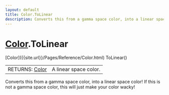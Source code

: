 ```yaml
---
layout: default
title: Color.ToLinear
description: Converts this from a gamma space color, into a linear space color! If this is not a gamma space color, this will just make your color wacky!
---
```

# [Color]({{site.url}}/Pages/Reference/Color.html).ToLinear

<div class='signature' markdown='1'>
[Color]({{site.url}}/Pages/Reference/Color.html) ToLinear()
</div>

|  |  |
|--|--|
|RETURNS: [Color]({{site.url}}/Pages/Reference/Color.html)|A linear space color.|

Converts this from a gamma space color, into a linear
space color! If this is not a gamma space color, this will just
make your color wacky!



